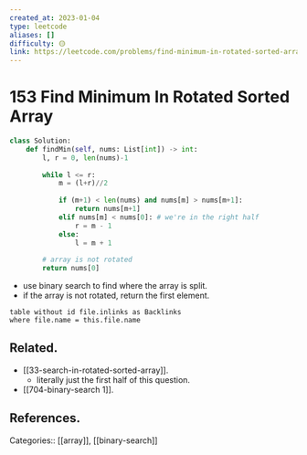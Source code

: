 ```yaml
---
created_at: 2023-01-04
type: leetcode
aliases: []
difficulty: 🟡
link: https://leetcode.com/problems/find-minimum-in-rotated-sorted-array/
---
```


# 153 Find Minimum In Rotated Sorted Array

```python
class Solution:
    def findMin(self, nums: List[int]) -> int:
        l, r = 0, len(nums)-1
            
        while l <= r:
            m = (l+r)//2
            
            if (m+1) < len(nums) and nums[m] > nums[m+1]:
                return nums[m+1]
            elif nums[m] < nums[0]: # we're in the right half
                r = m - 1
            else:
                l = m + 1
                
        # array is not rotated
        return nums[0]
```

- use binary search to find where the array is split.
- if the array is not rotated, return the first element.

```dataview
table without id file.inlinks as Backlinks
where file.name = this.file.name
```

## Related.

- [[33-search-in-rotated-sorted-array]].
	- literally just the first half of this question.
- [[704-binary-search 1]].

## References.

Categories:: [[array]], [[binary-search]]
